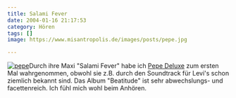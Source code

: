 ```yaml
---
title: Salami Fever
date: 2004-01-16 21:17:53
category: Hören
tags: []
image: https://www.misantropolis.de/images/posts/pepe.jpg

---
```


[![](http://www.misantropolis.de/wp-content/uploads/2008/04/pepe.jpg "pepe")](http://www.misantropolis.de/wp-content/uploads/2008/04/pepe.jpg)Durch ihre Maxi "Salami Fever" habe ich [Pepe Deluxe](http://www.pepedeluxe.com) zum ersten Mal wahrgenommen, obwohl sie z.B. durch den Soundtrack für Levi's schon ziemlich bekannt sind. Das Album "Beatitude" ist sehr abwechslungs- und facettenreich. Ich fühl mich wohl beim Anhören.
